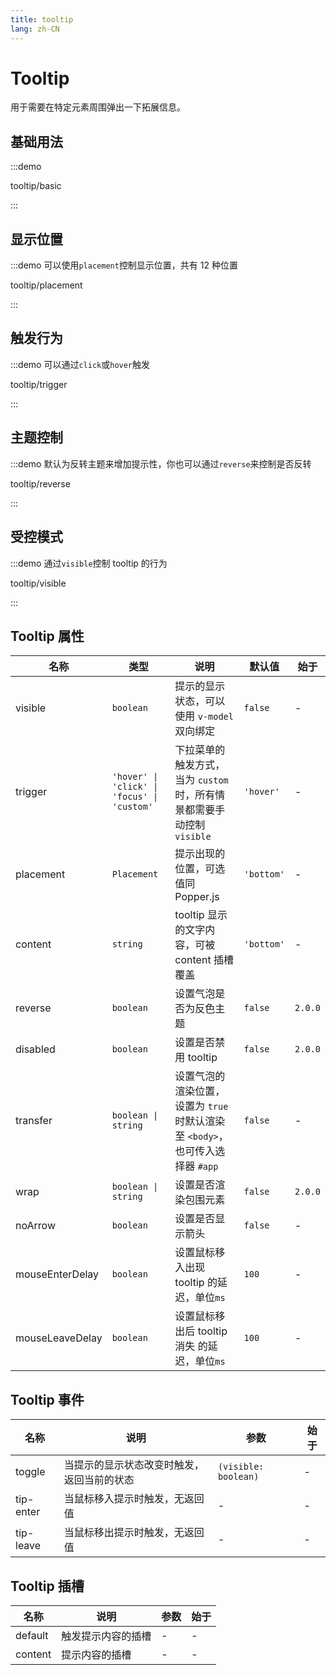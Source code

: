 ```yaml
---
title: tooltip
lang: zh-CN
---
```


# Tooltip

<script setup>
const demos = import.meta.globEager('../../../demos/bole-design/tooltip/*/*.vue')
</script>

用于需要在特定元素周围弹出一下拓展信息。

## 基础用法

:::demo

tooltip/basic

:::

## 显示位置

:::demo 可以使用`placement`控制显示位置，共有 12 种位置

tooltip/placement

:::

## 触发行为

:::demo 可以通过`click`或`hover`触发

tooltip/trigger

:::

## 主题控制

:::demo 默认为反转主题来增加提示性，你也可以通过`reverse`来控制是否反转

tooltip/reverse

:::

## 受控模式

:::demo 通过`visible`控制 tooltip 的行为

tooltip/visible

:::

## Tooltip 属性

| 名称            | 类型                                        | 说明                                                                           | 默认值     | 始于    |
| --------------- | ------------------------------------------- | ------------------------------------------------------------------------------ | ---------- | ------- |
| visible         | `boolean`                                   | 提示的显示状态，可以使用 `v-model` 双向绑定                                    | `false`    | -       |
| trigger         | `'hover' \| 'click' \| 'focus' \| 'custom'` | 下拉菜单的触发方式，当为 `custom` 时，所有情景都需要手动控制 `visible`         | `'hover'`  | -       |
| placement       | `Placement`                                 | 提示出现的位置，可选值同 Popper.js                                             | `'bottom'` | -       |
| content         | `string`                                    | tooltip 显示的文字内容，可被 content 插槽覆盖                                  | `'bottom'` | -       |
| reverse         | `boolean`                                   | 设置气泡是否为反色主题                                                         | `false`    | `2.0.0` |
| disabled        | `boolean`                                   | 设置是否禁用 tooltip                                                           | `false`    | `2.0.0` |
| transfer        | `boolean \| string`                         | 设置气泡的渲染位置，设置为 `true` 时默认渲染至 `<body>`，也可传入选择器 `#app` | `false`    | -       |
| wrap            | `boolean \| string`                         | 设置是否渲染包围元素                                                           | `false`    | `2.0.0` |
| noArrow         | `boolean`                                   | 设置是否显示箭头                                                               | `false`    | -       |
| mouseEnterDelay | `boolean`                                   | 设置鼠标移入出现 tooltip 的延迟，单位`ms`                                      | `100`      | -       |
| mouseLeaveDelay | `boolean`                                   | 设置鼠标移出后 tooltip 消失 的延迟，单位`ms`                                   | `100`      | -       |

## Tooltip 事件

| 名称      | 说明                                       | 参数                 | 始于 |
| --------- | ------------------------------------------ | -------------------- | ---- |
| toggle    | 当提示的显示状态改变时触发，返回当前的状态 | `(visible: boolean)` | -    |
| tip-enter | 当鼠标移入提示时触发，无返回值             | -                    | -    |
| tip-leave | 当鼠标移出提示时触发，无返回值             | -                    | -    |

## Tooltip 插槽

| 名称    | 说明               | 参数 | 始于 |
| ------- | ------------------ | ---- | ---- |
| default | 触发提示内容的插槽 | -    | -    |
| content | 提示内容的插槽     | -    | -    |
